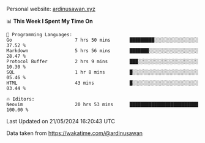 Personal website: [ardinusawan.xyz](https://ardinusawan.xyz)

<!--START_SECTION:waka-->
📊 **This Week I Spent My Time On** 

```text
💬 Programming Languages: 
Go                       7 hrs 50 mins       █████████░░░░░░░░░░░░░░░░   37.52 % 
Markdown                 5 hrs 56 mins       ███████░░░░░░░░░░░░░░░░░░   28.47 % 
Protocol Buffer          2 hrs 9 mins        ███░░░░░░░░░░░░░░░░░░░░░░   10.30 % 
SQL                      1 hr 8 mins         █░░░░░░░░░░░░░░░░░░░░░░░░   05.46 % 
HTML                     43 mins             █░░░░░░░░░░░░░░░░░░░░░░░░   03.44 % 

🔥 Editors: 
Neovim                   20 hrs 53 mins      █████████████████████████   100.00 % 
```


 Last Updated on 21/05/2024 16:20:43 UTC
<!--END_SECTION:waka-->
Data taken from https://wakatime.com/@ardinusawan
